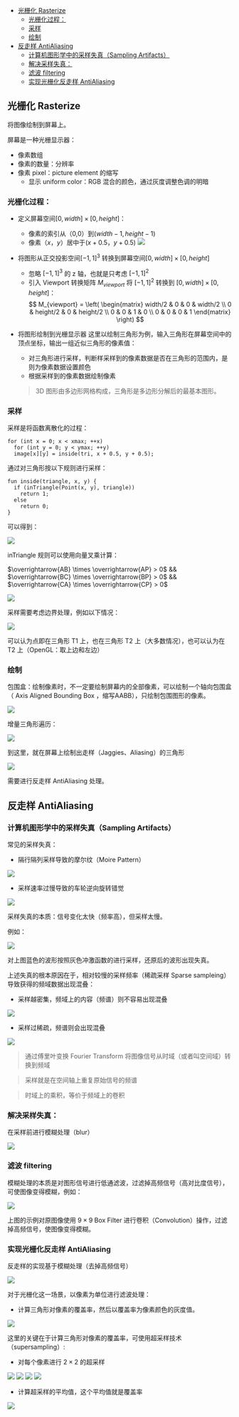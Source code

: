 - [光栅化 Rasterize](#光栅化-rasterize)
  - [光栅化过程：](#光栅化过程)
  - [采样](#采样)
  - [绘制](#绘制)
- [反走样 AntiAliasing](#反走样-antialiasing)
  - [计算机图形学中的采样失真（Sampling Artifacts）](#计算机图形学中的采样失真sampling-artifacts)
  - [解决采样失真：](#解决采样失真)
  - [滤波 filtering](#滤波-filtering)
  - [实现光栅化反走样 AntiAliasing](#实现光栅化反走样-antialiasing)

## 光栅化 Rasterize

将图像绘制到屏幕上。

屏幕是一种光栅显示器：
- 像素数组
- 像素的数量：分辨率
- 像素 pixel：picture element 的缩写
  - 显示 uniform color：RGB 混合的颜色，通过灰度调整色调的明暗

### 光栅化过程：
- 定义屏幕空间$[0, width] \times [0, height]$：
  - 像素的索引从（0,0）到$(width-1, height-1)$
  - 像素$（x，y）$居中于$(x+0.5，y+0.5)$
  ![](./screen_space.png)
- 将图形从正交投影空间$[-1,1]^3$ 转换到屏幕空间$[0, width] \times [0, height]$
  - 忽略 $[-1,1]^3$ 的 z 轴，也就是只考虑 $[-1,1]^2$
  - 引入 Viewport 转换矩阵 $M_{viewport}$ 将 $[-1,1]^2$ 转换到 $[0, width] \times [0, height]$：
  $$
    M_{viewport} =
    \left(
    \begin{matrix}
      width/2 & 0 & 0 & width/2 \\
      0 & height/2 & 0 & height/2 \\
      0 & 0 & 1 & 0 \\
      0 & 0 & 0 & 1
    \end{matrix}
    \right)
  $$
- 将图形绘制到光栅显示器
  这里以绘制三角形为例，输入三角形在屏幕空间中的顶点坐标，输出一组近似三角形的像素值：
  - 对三角形进行采样，判断样采样到的像素数据是否在三角形的范围内，是则为像素数据设置颜色
  - 根据采样到的像素数据绘制像素

  > 3D 图形由多边形网格构成，三角形是多边形分解后的最基本图形。

### 采样

采样是将函数离散化的过程：
```
for (int x = 0; x < xmax; ++x)
  for (int y = 0; y < ymax; ++y)
  image[x][y] = inside(tri, x + 0.5, y + 0.5);
```

通过对三角形按以下规则进行采样：
```
fun inside(triangle, x, y) {
  if (inTriangle(Point(x, y), triangle))
    return 1;
  else
    return 0;
}
```

可以得到：

![](./sample_triangle.png)

inTriangle 规则可以使用向量叉乘计算：

$\overrightarrow{AB} \times \overrightarrow{AP} > 0$ && $\overrightarrow{BC} \times \overrightarrow{BP} > 0$ && $\overrightarrow{CA} \times \overrightarrow{CP} > 0$ 

![](./inside_outside.png)

采样需要考虑边界处理，例如以下情况：

![](./edge_cases.png)

可以认为点即在三角形 T1 上，也在三角形 T2 上（大多数情况），也可以认为在 T2 上（OpenGL：取上边和左边）

### 绘制

包围盒：绘制像素时，不一定要绘制屏幕内的全部像素，可以绘制一个轴向包围盒（ Axis Aligned Bounding Box ，缩写AABB），只绘制包围图形的像素。

![](./bounding_box.png)

增量三角形遍历：

![](./incremental_traversal.png)

到这里，就在屏幕上绘制出走样（Jaggies、Aliasing）的三角形

![](./aliasing_triangle.png)

需要进行反走样 AntiAliasing 处理。

## 反走样 AntiAliasing 

### 计算机图形学中的采样失真（Sampling Artifacts）

常见的采样失真：
- 隔行隔列采样导致的摩尔纹（Moire Pattern）

![](./moire.png)

- 采样速率过慢导致的车轮逆向旋转错觉

![](./false_motion.png)

采样失真的本质：信号变化太快（频率高），但采样太慢。

例如：

![](./frequency_aliase.png)

对上图蓝色的波形按照灰色冲激函数的进行采样，还原后的波形出现失真。

上述失真的根本原因在于，相对较慢的采样频率（稀疏采样 Sparse sampleing）导致获得的频域数据出现混叠：
- 采样越密集，频域上的内容（频谱）则不容易出现混叠

![](./dense_sampling.png)

- 采样过稀疏，频谱则会出现混叠

![](./sparse_sampling.png)

> 通过傅里叶变换 Fourier Transform 将图像信号从时域（或者叫空间域）转换到频域

> 采样就是在空间轴上重复原始信号的频谱

> 时域上的乘积，等价于频域上的卷积

### 解决采样失真：

在采样前进行模糊处理（blur）

![](./blur.png)

### 滤波 filtering

模糊处理的本质是对图形信号进行低通滤波，过滤掉高频信号（高对比度信号），可使图像变得模糊，例如：

![](./filtering.png)

上图的示例对原图像使用 $9\times9$ Box Filter 进行卷积（Convolution）操作，过滤掉高频信号，使图像变得模糊。

### 实现光栅化反走样 AntiAliasing

反走样的实现基于模糊处理（去掉高频信号）

![](./Antialiasing.png)

对于光栅化这一场景，以像素为单位进行滤波处理：
- 计算三角形对像素的覆盖率，然后以覆盖率为像素颜色的灰度值。

![](./AveragePixelValue.png)

这里的关键在于计算三角形对像素的覆盖率，可使用超采样技术（supersampling）:
- 对每个像素进行 $2\times2$ 的超采样

![](./msaa1.png)
![](./msaa2.png)
![](./msaa.png)
![](./msaa3.png)

- 计算超采样的平均值，这个平均值就是覆盖率

![](./msaa4.png)
